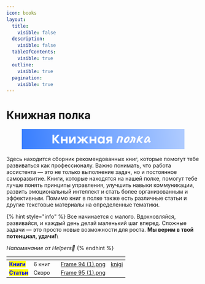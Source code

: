 ```yaml
---
icon: books
layout:
  title:
    visible: false
  description:
    visible: false
  tableOfContents:
    visible: true
  outline:
    visible: true
  pagination:
    visible: true
---
```


# Книжная полка

<figure><img src="../../.gitbook/assets/Fram31231e 35.png" alt=""><figcaption></figcaption></figure>

Здесь находится сборник рекомендованных книг, которые помогут тебе развиваться как профессионалу. Важно понимать, что работа ассистента — это не только выполнение задач, но и постоянное саморазвитие. Книги, которые находятся на нашей полке, помогут тебе лучше понять принципы управления, улучшить навыки коммуникации, развить эмоциональный интеллект и стать более организованным и эффективным. Помимо книг в полке также есть различные статьи и другие текстовые материалы на определенные тематики.

{% hint style="info" %}
Все начинается с малого. Вдохновляйся, развивайся, и каждый день делай маленький шаг вперед. Сложные задачи — это просто новые возможности для роста. **Мы верим в твой потенциал, удачи!**\


_Напоминание от Helpers💙_
{% endhint %}



<table data-view="cards"><thead><tr><th></th><th></th><th></th><th data-hidden data-card-cover data-type="files"></th><th data-hidden data-card-target data-type="content-ref"></th></tr></thead><tbody><tr><td><mark style="color:blue;"><strong>Книги</strong></mark></td><td>6 книг</td><td></td><td><a href="../../.gitbook/assets/Frame 94 (1).png">Frame 94 (1).png</a></td><td><a href="knigi/">knigi</a></td></tr><tr><td><mark style="color:blue;"><strong>Статьи</strong></mark></td><td>Скоро</td><td></td><td><a href="../../.gitbook/assets/Frame 95 (1).png">Frame 95 (1).png</a></td><td></td></tr></tbody></table>
